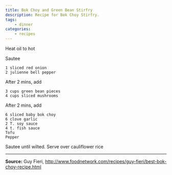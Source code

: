 ```yaml
---
title: Bok Choy and Green Bean Stirfry
description: Recipe for Bok Choy Stirfry.
tags:
    - dinner
categories:
    - recipes
---
```


Heat oil to hot

Sautee

```
1 sliced red onion
2 julienne bell pepper
```

After 2 mins, add

```
3 cups green bean pieces
4 cups sliced mushrooms
```

After 2 mins, add

```
6 sliced baby bok choy
6 clove garlic
2 T. soy sauce
4 t. fish sauce
Tofu
Pepper
```

Sautee until wilted. Serve over cauliflower rice

---

**Source:** Guy Fieri, <http://www.foodnetwork.com/recipes/guy-fieri/best-bok-choy-recipe.html>
